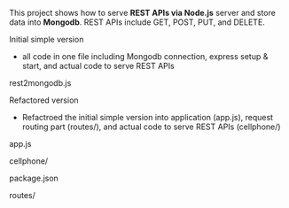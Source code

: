 This project shows how to serve **REST APIs via Node.js** server and store data into **Mongodb**.  REST APIs include GET, POST, PUT, and DELETE.

Initial simple version
- all code in one file including Mongodb connection, express setup & start, and actual code to serve REST APIs

rest2mongodb.js

Refactored version
- Refactroed the initial simple version into application (app.js), request routing part (routes/), and actual code to serve REST APIs (cellphone/)

app.js

cellphone/

package.json

routes/
